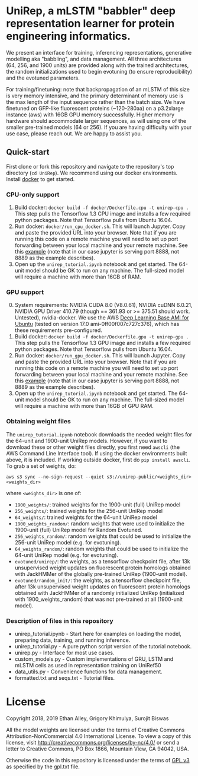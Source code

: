 # UniRep, a mLSTM "babbler" deep representation learner for protein engineering informatics.

We present an interface for training, inferencing representations, generative modelling aka "babbling", and data management. All three architectures (64, 256, and 1900 units) are provided along with the trained architectures, the random initializations used to begin evotuning (to ensure reproducibility) and the evotuned parameters. 

For training/finetuning: note that backpropagation of an mLSTM of this size is very memory intensive, and the primary determinant of memory use is the max length of the input sequence rather than the batch size. We have finetuned on GFP-like fluorescent proteins (~120-280aa) on a p3.2xlarge instance (aws) with 16GB GPU memory successfully. Higher memory hardware should accommodate larger sequences, as will using one of the smaller pre-trained models (64 or 256). If you are having difficulty with your use case, please reach out. We are happy to assist you.

## Quick-start

First clone or fork this repository and navigate to the repository's top directory (`cd UniRep`). We recommend using our docker environments. Install [docker](https://www.docker.com/why-docker) to get started.

### CPU-only support
1. Build docker: `docker build -f docker/Dockerfile.cpu -t unirep-cpu .` This step pulls the Tensorflow 1.3 CPU image and installs a few required python packages. Note that Tensorflow pulls from Ubuntu 16.04.
2. Run docker: `docker/run_cpu_docker.sh`. This will launch Jupyter. Copy and paste the provided URL into your browser. Note that if you are running this code on a remote machine you will need to set up port forwarding between your local machine and your remote machine. See this [example](https://coderwall.com/p/ohk6cg/remote-access-to-ipython-notebooks-via-ssh) (note that in our case jupyter is serving port 8888, not 8889 as the example describes).
3. Open up the `unirep_tutorial.ipynb` notebook and get started. The 64-unit model should be OK to run on any machine. The full-sized model will require a machine with more than 16GB of RAM.

### GPU support
0. System requirements: NVIDIA CUDA 8.0 (V8.0.61), NVIDIA cuDNN 6.0.21, NVIDIA GPU Driver 410.79 (though == 361.93 or >= 375.51 should work. Untested), nvidia-docker. We use the AWS [Deep Learning Base AMI for Ubuntu](https://aws.amazon.com/marketplace/pp/B077GCZ4GR) (tested on version 17.0 ami-0ff00f007c727c376), which has these requirements pre-configured. 
1. Build docker: `docker build -f docker/Dockerfile.gpu -t unirep-gpu .` This step pulls the Tensorflow 1.3 GPU image and installs a few required python packages. Note that Tensorflow pulls from Ubuntu 16.04.
2. Run docker: `docker/run_gpu_docker.sh`. This will launch Jupyter. Copy and paste the provided URL into your browser. Note that if you are running this code on a remote machine you will need to set up port forwarding between your local machine and your remote machine. See this [example](https://coderwall.com/p/ohk6cg/remote-access-to-ipython-notebooks-via-ssh) (note that in our case jupyter is serving port 8888, not 8889 as the example describes).
3. Open up the `unirep_tutorial.ipynb` notebook and get started. The 64-unit model should be OK to run on any machine. The full-sized model will require a machine with more than 16GB of GPU RAM.

### Obtaining weight files

The `unirep_tutorial.ipynb` notebook downloads the needed weight files for the 64-unit and 1900-unit UniRep models. However, if you want to download these or other weight files directly, you first need `awscli` (the AWS Command Line Interface tool). If using the docker environments built above, it is included. If working outside docker, first do `pip install awscli`. To grab a set of weights, do:

```
aws s3 sync --no-sign-request --quiet s3://unirep-public/<weights_dir> <weights_dir>
```

where `<weights_dir>` is one of:

- `1900_weights/`: trained weights for the 1900-unit (full) UniRep model
- `256_weights/`: trained weights for the 256-unit UniRep model
- `64_weights/`: trained weights for the 64-unit UniRep model
- `1900_weights_random/`: random weights that were used to initialize the 1900-unit (full) UniRep model for Random Evotuned.
- `256_weights_random/`: random weights that could be used to initialize the 256-unit UniRep model (e.g. for evotuning).
- `64_weights_random/`: random weights that could be used to initialize the 64-unit UniRep model (e.g. for evotuning).
- `evotuned/unirep/`: the weights, as a tensorflow checkpoint file, after 13k unsupervised weight updates on fluorescent protein homologs obtained with JackHMMer of the globally pre-trained UniRep (1900-unit model).
- `evotuned/random_init/`: the weights, as a tensorflow checkpoint file, after 13k unsupervised weight updates on fluorescent protein homologs obtained with JackHMMer of a randomly initialized UniRep (initialized with 1900_weights_random) that was not pre-trained at all (1900-unit model).


### Description of files in this repository
- unirep_tutorial.ipynb - Start here for examples on loading the model, preparing data, training, and running inference. 
- unirep_tutorial.py - A pure python script version of the tutorial notebook.
- unirep.py - Interface for most use cases.
- custom_models.py -  Custom implementations of GRU, LSTM and mLSTM cells as used in representation training on UniRef50
- data_utils.py - Convenience functions for data management.
- formatted.txt and seqs.txt - Tutorial files.

# License
Copyright 2018, 2019 Ethan Alley, Grigory Khimulya, Surojit Biswas

All the model weights are licensed under the terms of Creative Commons Attribution-NonCommercial 4.0 International License. To view a copy of this license, visit http://creativecommons.org/licenses/by-nc/4.0/ or send a letter to Creative Commons, PO Box 1866, Mountain View, CA 94042, USA.

Otherwise the code in this repository is licensed under the terms of [GPL v3](https://www.gnu.org/licenses/gpl-3.0.html) as specified by the gpl.txt file.

